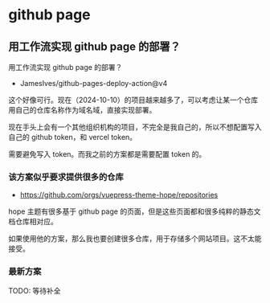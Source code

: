 # github page

## 用工作流实现 github page 的部署？

用工作流实现 github page 的部署？

- JamesIves/github-pages-deploy-action@v4

这个好像可行。现在（2024-10-10）的项目越来越多了，可以考虑让某一个仓库用自己的仓库名称作为域名域，直接实现部署。

现在手头上会有一个其他组织机构的项目，不完全是我自己的，所以不想配置写入自己的 github token，和 vercel token。

需要避免写入 token。而我之前的方案都是需要配置 token 的。

### 该方案似乎要求提供很多的仓库

- https://github.com/orgs/vuepress-theme-hope/repositories

hope 主题有很多基于 github page 的页面，但是这些页面都和很多纯粹的静态文档仓库相对应。

如果使用他的方案，那么我也要创建很多仓库，用于存储多个网站项目。这不太能接受。

### 最新方案

TODO: 等待补全
